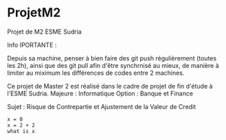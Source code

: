 ProjetM2
========

Projet de M2 ESME Sudria


Info IPORTANTE :

Depuis sa machine, penser à bien faire des git push régulièrement (toutes les 2h), ainsi que des git pull afin d'être synchrnisé au mieux, de manière à limiter au miximum les différences de codes entre 2 machines.


Ce projet de Master 2 est réalisé dans le cadre de projet de fin d'étude à l'ESME Sudria.
Majeure : Informatique
Option : Banque et Finance

Sujet : Risque de Contrepartie et Ajustement de la Valeur de Credit

```
x = 0
x = 2 + 2
what is x
```
